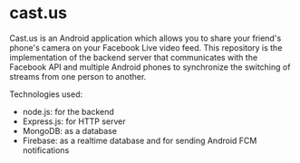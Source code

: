 # cast.us

Cast.us is an Android application which allows you to share your friend's phone's camera on your Facebook Live video feed.
This repository is the implementation of the backend server that communicates with the Facebook API and multiple Android phones to synchronize the switching of streams from one person to another.

Technologies used:
* node.js: for the backend
* Express.js: for HTTP server
* MongoDB: as a database
* Firebase: as a realtime database and for sending Android FCM notifications
